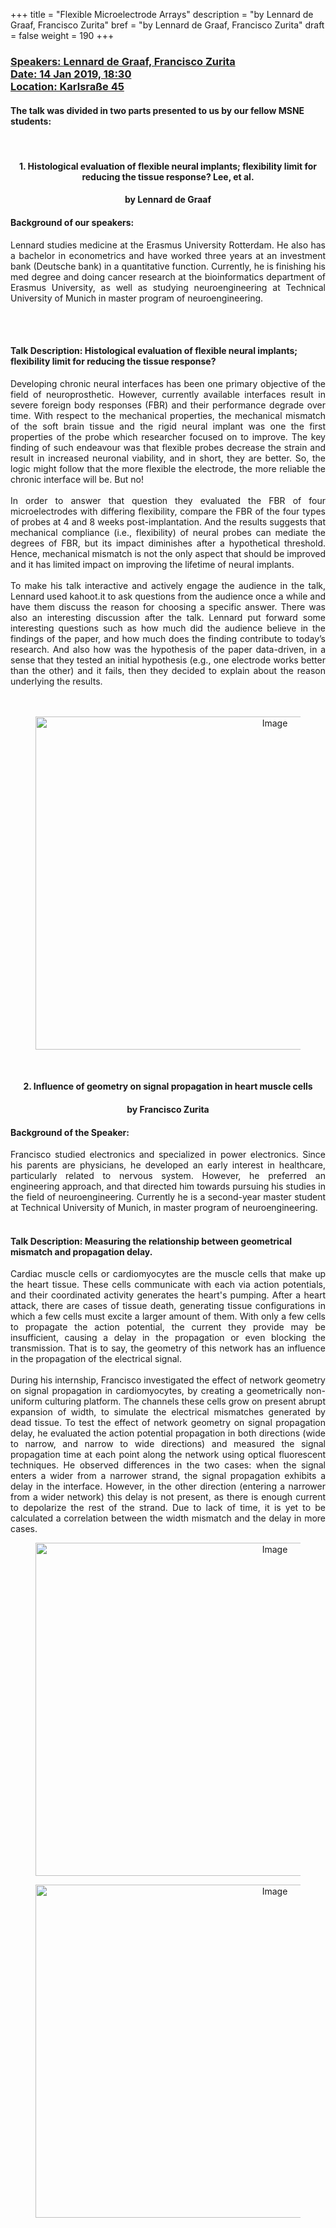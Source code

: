 +++
title = "Flexible Microelectrode Arrays"
description = "by Lennard de Graaf, Francisco Zurita"
bref = "by Lennard de Graaf, Francisco Zurita"
draft = false
weight = 190
+++

<h3 class="section-head" id="h-get-started"><a href="#h-get-started">
<!-- <i>Flexible Microelectrode Arrays</i>. -->

Speakers: Lennard de Graaf, Francisco Zurita <br>
Date: 14 Jan 2019, 18:30 <br>
Location: Karlsraße 45 <br>
</a></h3>

<p><h4>
The talk was divided in two parts presented to us by our fellow MSNE students: <br></h4><br>

<center><h4>1. Histological evaluation of flexible neural implants; flexibility limit for reducing the tissue response? Lee, et al. <br> </h4>
<h4>by Lennard de Graaf<br> </h4></center>


<h4>Background of our speakers:</h4>
<div style="text-align: justify">

Lennard studies medicine at the Erasmus University Rotterdam. He also has a bachelor in econometrics and have worked three years at an investment bank (Deutsche bank) in a quantitative function. Currently, he is finishing his med degree and doing cancer research at the bioinformatics department of Erasmus University, as well as studying neuroengineering at Technical University of Munich in master program of neuroengineering.
</div>
<br><br>

<h4> Talk Description: Histological evaluation of flexible neural implants; flexibility limit for reducing the tissue response?</h4>
<div style="text-align: justify">
Developing chronic neural interfaces has been one primary objective of the field of neuroprosthetic. However, currently available interfaces result in severe foreign body responses (FBR)  and their performance degrade over time. With respect to the mechanical properties, the mechanical mismatch of the soft brain tissue and the rigid neural implant was one the first properties of the probe which researcher focused on to improve. The key finding of such endeavour was that flexible probes decrease the strain and result in increased neuronal viability, and in short, they are better. So, the logic might follow that the more flexible the electrode, the more reliable the chronic interface will be. But no!
<br><br>
In order to answer that question they evaluated the FBR of four microelectrodes with differing flexibility, compare the FBR of the four types of probes at 4 and 8 weeks post-implantation. And the results suggests that mechanical compliance (i.e., flexibility) of neural probes can mediate the degrees of FBR, but its impact diminishes after a hypothetical threshold. Hence, mechanical mismatch is not the only aspect that should be improved and it has limited impact on improving the lifetime of neural implants.
<br><br>
To make his talk interactive and actively engage the audience in the talk, Lennard used kahoot.it to ask questions from the audience once a while and have them discuss the reason for choosing a specific answer. There was also an interesting discussion after the talk. Lennard put forward some interesting questions such as how much did the audience believe in the findings of the paper, and how much does the finding contribute to today’s research. And also how was the hypothesis of the paper data-driven, in a sense that they tested an initial hypothesis (e.g., one electrode works better than the other) and it fails, then they decided to explain about the reason underlying the results.

</div>
<br><br>
<figure>
  <p align="center">        
  <img alt="Image" height="533" src="/img/Lennard/1.JPG" width="750">
    </p>
</figure>


<br>
<center><h4>2. Influence of geometry on signal propagation in heart muscle cells <br> </h4>
<h4>by Francisco Zurita<br> </h4></center>

<h4>Background of the Speaker:</h4>
<div style="text-align: justify">
Francisco studied electronics and specialized in power electronics. Since his parents are physicians, he developed an early interest in healthcare, particularly related to nervous system. However, he preferred an engineering approach, and that directed him towards pursuing his studies in the field of neuroengineering. Currently he is a second-year master student at Technical University of Munich, in master program of neuroengineering.
</div>
<br>

<h4>Talk Description: Measuring the relationship between geometrical mismatch and propagation delay.</h4>

<div style="text-align: justify">
Cardiac muscle cells or cardiomyocytes are the muscle cells that make up the heart tissue. These cells communicate with each via action potentials, and their coordinated activity generates the heart's pumping. After a heart attack, there are cases of tissue death, generating tissue configurations in which a few cells must excite a larger amount of them. With only a few cells to propagate the action potential, the current they provide may be insufficient, causing a delay in the propagation or even blocking the transmission. That is to say, the geometry of this network has an influence in the propagation of the electrical signal.
<br><br>
During his internship, Francisco investigated the effect of network geometry on signal propagation in cardiomyocytes, by creating a geometrically non-uniform culturing platform. The channels these cells grow on present abrupt expansion of width, to simulate the electrical mismatches generated by dead tissue. To test the effect of network geometry on signal propagation delay, he evaluated the action potential propagation in both directions (wide to narrow, and narrow to wide directions) and measured the signal propagation time at each point along the network using optical fluorescent techniques. He observed differences in the two cases: when the signal enters a wider from a narrower strand, the signal propagation exhibits a delay in the interface. However, in the other direction (entering a narrower from a wider network) this delay is not present, as there is enough current to depolarize the rest of the strand. Due to lack of time, it is yet to be calculated a correlation between the width mismatch and the delay in more cases.
</div>

</p>
<figure>
  <p align="center">        
  <img alt="Image" height="533" src="/img/Lennard/2.JPG" width="750">
    </p>
</figure>


<figure>
  <p align="center">        
  <img alt="Image" height="533" src="/img/Lennard/neuroelectronics.png" width="750">
    </p>
</figure>
